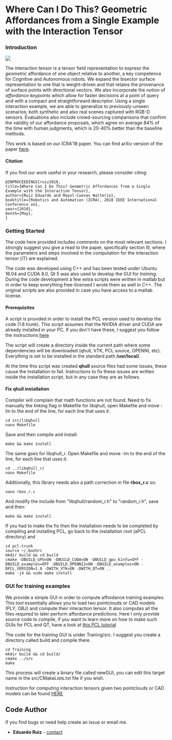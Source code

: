 # Where Can I Do This? Geometric Affordances from a Single Example with the Interaction Tensor

### Introduction

![](Training/figures/web.png)

The interaction tensor is a tensor field representation to express the *geometric* affordance of one object relative to another, a key competence for Cognitive and Autonomous robots. We expand the bisector surface representation to one that is weight-driven and that retains the provenance of surface points with directional vectors. We also incorporate the notion of *affordance keypoints* which allow for faster decisions at a point of query and with a compact and straightforward descriptor. Using a single interaction example, we are able to generalize to previously-unseen scenarios; both synthetic and also real scenes captured with RGB-D sensors. Evaluations also include crowd-sourcing comparisons that confirm the validity of our affordance proposals, which agree on average 84% of the time with human judgments, which is 20-40% better than the baseline methods.

This work is based on our ICRA'18 paper. You can find arXiv version of the paper [here](https://arxiv.org/abs/1703.10584).

#### Citation 
If you find our work useful in your research, please consider citing:

    @INPROCEEDINGS{ruiz2018,
    title={Where Can I Do This? Geometric Affordances from a Single Example with the Interaction Tensor},
    author={Ruiz Eduardo and Mayol-Cuevas Walterio},
    booktitle={Robotics and Automation (ICRA), 2018 IEEE International Conference on},
    year={2018},
    month={May},
    }
    
### Getting Started

The code here provided includes comments on the most relevant sections. I strongly suggest you give a read to the paper, specifically section III, where the parameters and steps involved in the computation for the interaction tensor (iT) are explained.

The code was developed using C++ and has been tested under Ubuntu 16.04 and CUDA 8.0, Qt 5 was also used to develop the GUI for *training*. During the code development a few extra scripts were written in matlab but in order to keep everything free-licensed I wrote them as well in C++. The original scripts are also provided in case you have access to a matlab license.

#### Prerequisites

A script is provided in order to install the PCL version used to develop the code (1.8 trunk). This script assumes that the NVIDIA driver and CUDA are already installed in your PC. If you don't have these, I suggest you follow the instructions [here](https://docs.nvidia.com/cuda/cuda-installation-guide-linux/index.html "NVIDIA")

The script will create a directory inside the current path where some dependencies will be downloaded (qhull, VTK, PCL source, OPENNI, etc). Everything is set to be installed in the standard path **/usr/local/**.

At the time this script was created **qhull** source files had some issues, these cause the installation to fail. Instructions to fix these issues are written inside the installation script, but in any case they are as follows.

#### Fix qhull installation
Compiler will complain that math functions are not found. Need to fix manually the linking flag in Makefile for libqhull, open Makefile and move -lm to the end of the line, for each line that uses it.

```
cd src/libqhull
nano Makefile
```
Save and then compile and install:
```
make && make install
```
The same goes for libqhull_r. Open Makefile and move -lm to the end of the line, for each line that uses it. 
```
cd ../libqhull_r/ 
nano Makefile
```
Additionally, this library needs also a path correction in file **rbox_r.c** so:
```
nano rbox_r.c
```
And modify the include from "libqhull/random_r.h" to "random_r.h", save and then:
```
make && make install
```
If you had to make the fix then the installation needs to be completed by compiling and installing PCL, go back to the installation root (aPCL directory) and 

```
cd pcl-trunk
source ~/.bashrc
mkdir build && cd build
cmake -DBUILD_GPU=ON -DBUILD_CUDA=ON -DBUILD_gpu_kinfu=OFF -DBUILD_examples=OFF -DBUILD_OPENNI2=ON -DBUILD_examples=ON -DPCL_VERSION=1.8 -DWITH_VTK=ON -DWITH_QT=ON ..
make -j4 && sudo make install
```

### GUI for training examples

We provide a simple GUI in order to compute affordance training examples. This tool essentially allows you to load two pointclouds or CAD models (PLY, OBJ) and compute their interaction tensor. It also computes all the files required to later perform affordance predictions. Here I only provide source code to compile, if you want to learn more on how to make such GUIs for PCL and QT, have a look at [this PCL tutorial](http://pointclouds.org/documentation/tutorials/qt_visualizer.php "PCL and QT")

The code for the training GUI is under Traning/src. I suggest you create a directory called build and compile there. 

```
cd Training
mkdir build && cd build/
cmake ../src
make
```

This process will create a binary file called newGUI, you can edit this target name in the src/CMakeLists.txt file if you wish.

Instruction for computing interaction tensors given two pointclouds or CAD models can be found [HERE](Training/README.md)
## Code Author

If you find bugs or need help create an issue or email me.
* **Eduardo Ruiz** - [contact](mailto:er13827@my.bristol.ac.uk)
